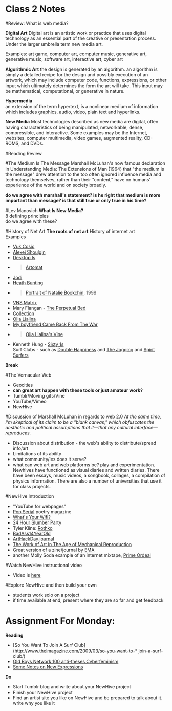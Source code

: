 Class 2 Notes
==================

#Review: What is web media? 

**Digital Art**
Digital art is an artistic work or practice that uses digital technology as an essential part of the creative or presentation process. Under the larger umbrella term new media art.

Examples: art game, computer art, computer music, generative art, generative music, software art, interactive art, cyber art

**Algorithmic Art**
the design is generated by an algorithm.
an algorithm is simply a detailed recipe for the design and possibly execution of an artwork, which may include computer code, functions, expressions, or other input which ultimately determines the form the art will take. This input may be mathematical, computational, or generative in nature. 

**Hypermedia**    
an extension of the term hypertext, is a nonlinear medium of information which includes graphics, audio, video, plain text and hyperlinks.

**New Media**
Most technologies described as new media are digital, often having characteristics of being manipulated, networkable, dense, compressible, and interactive. Some examples may be the Internet, websites, computer multimedia, video games, augmented reality, CD-ROMS, and DVDs.

#Reading Review

#The Medium Is The Message 
Marshall McLuhan's now famous declaration in Understanding Media: The Extensions of Man (1964) that "the medium is the message" drew attention to the too often ignored influence media and technology themselves, rather than their "content," have on humans' experience of the world and on society broadly.

**do we agree with marshall's statement? is he right that medium is more important than message? is that still true or only true in his time?**

#Lev Manovich
**What Is New Media?**    
8 defining principles    
do we agree with these?    

#History of Net Art
**The roots of net art**
History of internet art    
Examples    
*  [Vuk Cosic](http://www.ljudmila.org/~vuk/)    
*  [Alexei Shoulgin](http://www.easylife.org/)    
*  [Desktop Is](http://www.easylife.org/desktop/)    
*  >[Artomat](http://www.artomat.pro/)    
*  [Jodi](http://wwwwwwwww.jodi.org/)   
*  [Heath Bunting](http://irational.org/cgi-bin/cv2/temp.pl#projects)    
*  >[Portrait of Natalie Bookchin](http://www.irational.org/heath/imaging_natalie/), 1998    
*  [VNS Matrix](http://josephinestarrs.com/lx/?page_id=22)   
*  Mary Flangan - [The Perpetual Bed](http://maryflanagan.com/work/perpetual-bed/)   
*  [Collection](http://maryflanagan.com/work/collection/)    
*  [Olia Lialina](http://art.teleportacia.org/olia.html)    
*  [My boyfriend Came Back From The War](http://myboyfriendcamebackfromth.ewar.ru/)    
*  >[Olia Lialina's Vine](https://vine.co/olia.lialina)    
*  Kenneth Hung - [Sixty 1s](http://www.111111111111111111111111111111111111111111111111111111111111.com/)    
Surf Clubs - such as [Double Happiness](http://doublehappiness.ilikenicethings.com/) and [The Jogging](http://thejogging.tumblr.com/) and [Spirit Surfers](http://www.spiritsurfers.net/)    


**Break**


#The Vernacular Web
*  Geocities     
*  **can great art happen with these tools or just amateur work?**
*  Tumblr/Moving gifs/Vine    
*  YouTube/Vimeo    
*  NewHive   

#Discussion of Marshall McLuhan in regards to web 2.0
*At the same time, I'm skeptical of its claim to be a "blank canvas," which obfuscates the aesthetic and political assumptions that it—that any cultural interface—reproduces.*

*  Discussion about distribution - the web's ability to distribute/spread info/art
*  Limitations of its ability
*  what community/ies does it serve?
*  what can web art and web platforms be? play and experimentation. Newhives have functioned as visual diaries and written diaries. There have been essays, music videos, a songbook, collages, a compilation of physics information. There are also a number of universities that use it for class projects.

#NewHive Introduction
* "YouTube for webpages"
* [Pop Serial](http://issue5.popserial.net/) poetry magazine
* [What's Your Wifi?](http://newhive.com/mollysoda/profile/grid/whatsyourwifi)
* [24 Hour Slumber Party](http://newhive.com/mollysoda/call-for-submissions-24-hour-slumber-party)
* Tyler Kline: [Rothko](http://newhive.com/tylerkline/r0t-k0)
* [BadAss14YearOld](http://newhive.com/sar/bad-ass-14-year-old)
* [ArtHackDay journal](http://newhive.com/boonsri/art-hackathon)
* [The Work of Art In The Age of Mechanical Reproduction](https://newhive.com/josephkes/walter-benjamin)
* Great version of a zine/journal by [EMA](http://newhive.com/ema/back-to-the-void)
* another Molly Soda example of an internet mixtape, [Prime Ordeal](http://newhive.com/mollysoda/prime-ordeal?q=%40newhive%20%23primeordeal)

#Watch NewHive instructional video
* Video is [here](https://vimeo.com/32615310)

#Explore NewHive and then build your own
* students work solo on a project
* if time available at end, present where they are so far and get feedback

# Assignment For Monday:

**Reading**    
* [So You Want To Join A Surf Club](http://www.thelmagazine.com/2009/03/so-you-want-to-* join-a-surf-club/)    
* [Old Boys Network 100 anti-theses Cyberfeminism](http://www.obn.org/reading_room/manifestos/html/anti.html)  
* [Some Notes on New Expressions](http://hyperallergic.com/170279/some-notes-on-new-expressions-by-jacob-ciocci/)

**Do**    
*  Start Tumblr blog and write about your NewHive project    
*  Finish your NewHive project    
*  Find an artist site you like on NewHive and be prepared to talk about it. write why you like it    